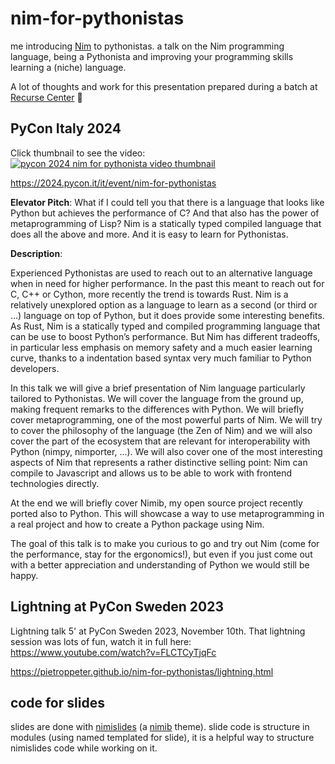# nim-for-pythonistas

me introducing [Nim](https://nim-lang.org/) to pythonistas. a talk on the Nim programming language, being a Pythonista and improving your programming skills learning a (niche) language.

A lot of thoughts and work for this presentation prepared during a batch at [Recurse Center](https://www.recurse.com/) 🐙

## PyCon Italy 2024

Click thumbnail to see the video:
[![pycon 2024 nim for pythonista video thumbnail](https://github.com/user-attachments/assets/7bb4621c-6518-4e2e-9450-766cf55cf279)](https://www.youtube.com/watch?v=yPMudqyKtLQ)

https://2024.pycon.it/it/event/nim-for-pythonistas

**Elevator Pitch**: What if I could tell you that there is a language that looks like Python but achieves the performance of C? And that also has the power of metaprogramming of Lisp? Nim is a statically typed compiled language that does all the above and more. And it is easy to learn for Pythonistas.

**Description**:

Experienced Pythonistas are used to reach out to an alternative language when in need for higher performance. In the past this meant to reach out for C, C++ or Cython, more recently the trend is towards Rust. Nim is a relatively unexplored option as a language to learn as a second (or third or …) language on top of Python, but it does provide some interesting benefits.
As Rust, Nim is a statically typed and compiled programming language that can be use to boost Python’s performance. But Nim has different tradeoffs, in particular less emphasis on memory safety and a much easier learning curve, thanks to a indentation based syntax very much familiar to Python developers. 

In this talk we will give a brief presentation of Nim language particularly tailored to Pythonistas. We will cover the language from the ground up, making frequent remarks to the differences with Python. We will briefly cover metaprogramming, one of the most powerful parts of Nim. We will try to cover the philosophy of the language (the Zen of Nim) and we will also cover the part of the ecosystem that are relevant for interoperability with Python (nimpy, nimporter, …).
We will also cover one of the most interesting aspects of Nim that represents a rather distinctive selling point: Nim can compile to Javascript and allows us to be able to work with frontend technologies directly.

At the end we will briefly cover Nimib, my open source project recently ported also to Python. This will showcase a way to use metaprogramming in a real project and how to create a Python package using Nim.

The goal of this talk is to make you curious to go and try out Nim (come for the performance, stay for the ergonomics!), but even if you just come out with a better appreciation and understanding of Python we would still be happy.

## Lightning at PyCon Sweden 2023

Lightning talk 5' at PyCon Sweden 2023, November 10th. That lightning session was lots of fun, watch it in full here: https://www.youtube.com/watch?v=FLCTCyTjqFc

https://pietroppeter.github.io/nim-for-pythonistas/lightning.html

## code for slides

slides are done with [nimislides] (a [nimib] theme). slide code is structure in modules (using named templated for slide), it is a helpful way to structure nimislides code while working on it.

[nimislides]: https://github.com/HugoGranstrom/nimiSlides
[nimib]: https://github.com/pietroppeter/nimib

